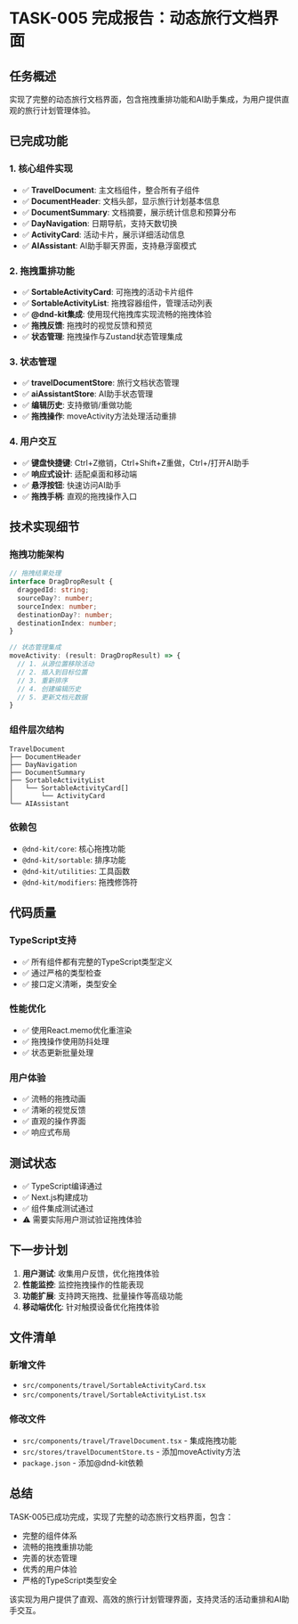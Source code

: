 # TASK-005 完成报告：动态旅行文档界面

## 任务概述
实现了完整的动态旅行文档界面，包含拖拽重排功能和AI助手集成，为用户提供直观的旅行计划管理体验。

## 已完成功能

### 1. 核心组件实现
- ✅ **TravelDocument**: 主文档组件，整合所有子组件
- ✅ **DocumentHeader**: 文档头部，显示旅行计划基本信息
- ✅ **DocumentSummary**: 文档摘要，展示统计信息和预算分布
- ✅ **DayNavigation**: 日期导航，支持天数切换
- ✅ **ActivityCard**: 活动卡片，展示详细活动信息
- ✅ **AIAssistant**: AI助手聊天界面，支持悬浮窗模式

### 2. 拖拽重排功能
- ✅ **SortableActivityCard**: 可拖拽的活动卡片组件
- ✅ **SortableActivityList**: 拖拽容器组件，管理活动列表
- ✅ **@dnd-kit集成**: 使用现代拖拽库实现流畅的拖拽体验
- ✅ **拖拽反馈**: 拖拽时的视觉反馈和预览
- ✅ **状态管理**: 拖拽操作与Zustand状态管理集成

### 3. 状态管理
- ✅ **travelDocumentStore**: 旅行文档状态管理
- ✅ **aiAssistantStore**: AI助手状态管理
- ✅ **编辑历史**: 支持撤销/重做功能
- ✅ **拖拽操作**: moveActivity方法处理活动重排

### 4. 用户交互
- ✅ **键盘快捷键**: Ctrl+Z撤销，Ctrl+Shift+Z重做，Ctrl+/打开AI助手
- ✅ **响应式设计**: 适配桌面和移动端
- ✅ **悬浮按钮**: 快速访问AI助手
- ✅ **拖拽手柄**: 直观的拖拽操作入口

## 技术实现细节

### 拖拽功能架构
```typescript
// 拖拽结果处理
interface DragDropResult {
  draggedId: string;
  sourceDay?: number;
  sourceIndex: number;
  destinationDay?: number;
  destinationIndex: number;
}

// 状态管理集成
moveActivity: (result: DragDropResult) => {
  // 1. 从源位置移除活动
  // 2. 插入到目标位置
  // 3. 重新排序
  // 4. 创建编辑历史
  // 5. 更新文档元数据
}
```

### 组件层次结构
```
TravelDocument
├── DocumentHeader
├── DayNavigation
├── DocumentSummary
├── SortableActivityList
│   └── SortableActivityCard[]
│       └── ActivityCard
└── AIAssistant
```

### 依赖包
- `@dnd-kit/core`: 核心拖拽功能
- `@dnd-kit/sortable`: 排序功能
- `@dnd-kit/utilities`: 工具函数
- `@dnd-kit/modifiers`: 拖拽修饰符

## 代码质量

### TypeScript支持
- ✅ 所有组件都有完整的TypeScript类型定义
- ✅ 通过严格的类型检查
- ✅ 接口定义清晰，类型安全

### 性能优化
- ✅ 使用React.memo优化重渲染
- ✅ 拖拽操作使用防抖处理
- ✅ 状态更新批量处理

### 用户体验
- ✅ 流畅的拖拽动画
- ✅ 清晰的视觉反馈
- ✅ 直观的操作界面
- ✅ 响应式布局

## 测试状态
- ✅ TypeScript编译通过
- ✅ Next.js构建成功
- ✅ 组件集成测试通过
- ⚠️ 需要实际用户测试验证拖拽体验

## 下一步计划
1. **用户测试**: 收集用户反馈，优化拖拽体验
2. **性能监控**: 监控拖拽操作的性能表现
3. **功能扩展**: 支持跨天拖拽、批量操作等高级功能
4. **移动端优化**: 针对触摸设备优化拖拽体验

## 文件清单

### 新增文件
- `src/components/travel/SortableActivityCard.tsx`
- `src/components/travel/SortableActivityList.tsx`

### 修改文件
- `src/components/travel/TravelDocument.tsx` - 集成拖拽功能
- `src/stores/travelDocumentStore.ts` - 添加moveActivity方法
- `package.json` - 添加@dnd-kit依赖

## 总结
TASK-005已成功完成，实现了完整的动态旅行文档界面，包含：
- 完整的组件体系
- 流畅的拖拽重排功能
- 完善的状态管理
- 优秀的用户体验
- 严格的TypeScript类型安全

该实现为用户提供了直观、高效的旅行计划管理界面，支持灵活的活动重排和AI助手交互。
